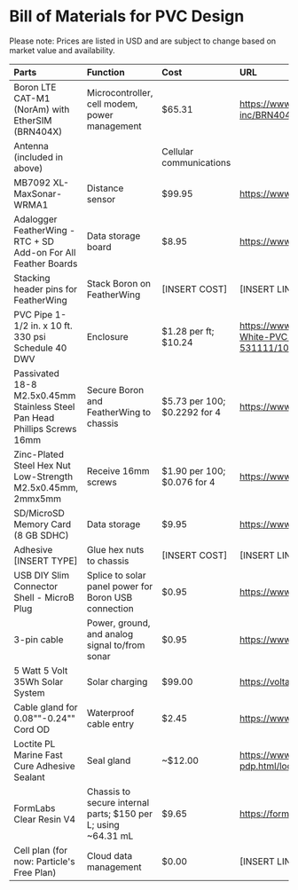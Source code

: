 # Bill of Materials for PVC Design
Please note: Prices are listed in USD and are subject to change based on market value and availability.


Parts | Function | Cost | URL
| :---------------- | :------ | :---- | :---- |
Boron LTE CAT-M1 (NorAm) with EtherSIM (BRN404X) | Microcontroller, cell modem, power management | $65.31 | https://www.digikey.com/en/products/detail/particle-industries-inc/BRN404X/17632424
Antenna (included in above) | | Cellular communications |
MB7092 XL-MaxSonar-WRMA1 | Distance sensor | $99.95 | https://www.adafruit.com/product/1137
Adalogger FeatherWing - RTC + SD Add-on For All Feather Boards | Data storage board | $8.95 | https://www.adafruit.com/product/2922
Stacking header pins for FeatherWing | Stack Boron on FeatherWing | [INSERT COST] | [INSERT LINK]
PVC Pipe 1-1/2 in. x 10 ft. 330 psi Schedule 40 DWV | Enclosure | $1.28 per ft; $10.24 | https://www.homedepot.com/p/1-1-2-in-x-10-ft-330-psi-White-PVC-Schedule-40-DWV-Plain-End-Pipe-531111/100135041
Passivated 18-8 M2.5x0.45mm Stainless Steel Pan Head Phillips Screws 16mm | Secure Boron and FeatherWing to chassis | $5.73 per 100; $0.2292 for 4 | https://www.mcmaster.com/92000A109/
Zinc-Plated Steel Hex Nut Low-Strength M2.5x0.45mm, 2mmx5mm | Receive 16mm screws | $1.90 per 100; $0.076 for 4 | https://www.mcmaster.com/90591A113/
SD/MicroSD Memory Card (8 GB SDHC) | Data storage | $9.95 | https://www.adafruit.com/product/1294
Adhesive [INSERT TYPE] | Glue hex nuts to chassis | [INSERT COST] | [INSERT LINK]
USB DIY Slim Connector Shell - MicroB Plug | Splice to solar panel power for Boron USB connection | $0.95 | https://www.adafruit.com/product/1826
3-pin cable | Power, ground, and analog signal to/from sonar | $0.95 | https://www.adafruit.com/product/4721
5 Watt 5 Volt 35Wh Solar System | Solar charging | $99.00 | https://voltaicsystems.com/5-watt-5-volt-35wh-solar-system/
Cable gland for 0.08""-0.24"" Cord OD | Waterproof cable entry | $2.45 | https://www.digikey.com/en/products/detail/lapp/S2209/11200603
Loctite PL Marine Fast Cure Adhesive Sealant | Seal gland | ~$12.00 | https://www.loctiteproducts.com/products/central-pdp.html/loctite-pl-marine-fast-cure/SAP_0201XFL02WQG.html
FormLabs Clear Resin V4 | Chassis to secure internal parts; $150 per L; using ~64.31 mL | $9.65 | https://formlabs.com/store/materials/clear-resin-v4/
Cell plan (for now: Particle's Free Plan) | Cloud data management | $0.00 | [INSERT LINK]